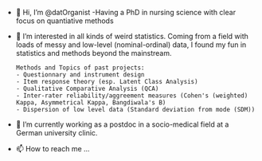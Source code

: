 - 👋 Hi, I’m @datOrganist
  -Having a PhD in nursing science with clear focus on quantiative methods
  
- 👀 I’m interested in all kinds of weird statistics. Coming from a field with loads of messy and low-level (nominal-ordinal) data, 
      I found my fun in statistics and methods beyond the mainstream. 
      
      Methods and Topics of past projects:
      - Questionnary and instrument design 
      - Item response theory (esp. Latent Class Analysis)
      - Qualitative Comparative Analysis (QCA)
      - Inter-rater reliability/aggreement measures (Cohen's (weighted) Kappa, Asymmetrical Kappa, Bangdiwala's B)
      - Dispersion of low level data (Standard deviation from mode (SDM))
      
      
- 🌱 I’m currently working as a postdoc in a socio-medical field at a German university clinic.

- 📫 How to reach me ...

<!---
datOrganist/datOrganist is a ✨ special ✨ repository because its `README.md` (this file) appears on your GitHub profile.
You can click the Preview link to take a look at your changes.
--->
